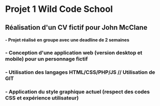 # Projet 1 Wild Code School

## Réalisation d'un CV fictif pour John McClane

#### - Projet réalisé en groupe avec une deadline de 2 semaines
### - Conception d'une application web (version desktop et mobile) pour un personnage fictif
### - Utilisation des langages HTML/CSS/PHP/JS // Utilisation de GIT
### - Application du style graphique actuel (respect des codes CSS et expérience utilisateur)
